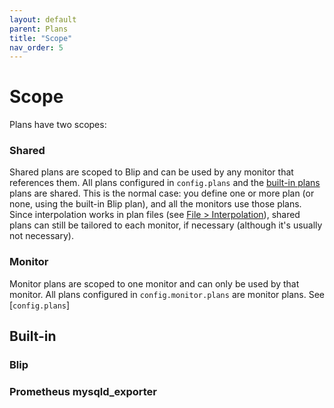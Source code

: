 ```yaml
---
layout: default
parent: Plans
title: "Scope"
nav_order: 5
---
```


# Scope

Plans have two scopes:

### Shared

Shared plans are scoped to Blip and can be used by any monitor that references them.
All plans configured in `config.plans` and the [built-in plans](#built-in) plans are shared.
This is the normal case: you define one or more plan (or none, using the built-in Blip plan), and all the monitors use those plans.
Since interpolation works in plan files (see [File > Interpolation](./file#interpolation)), shared plans can still be tailored to each monitor, if necessary (although it's usually not necessary).

### Monitor

Monitor plans are scoped to one monitor and can only be used by that monitor.
All plans configured in `config.monitor.plans` are monitor plans.
See [`config.plans`]

## Built-in

### Blip

### Prometheus mysqld_exporter
